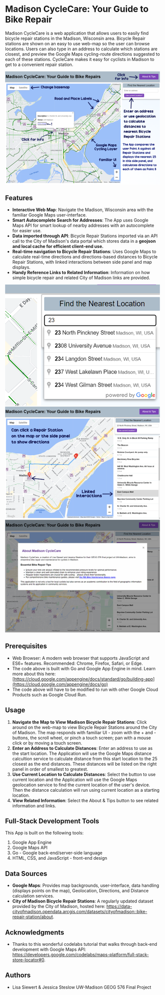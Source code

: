 # Madison CycleCare: Your Guide to Bike Repair 

Madison CycleCare is a web application that allows users to easily find bicycle repair stations in the Madison, Wisconsin area. Bicycle Repair stations are shown on an easy to use web-map so the user can browse locations. Users can also type in an address to calculate which stations are closest, and preview the Google Maps cycling-route directions suggested to each of these stations. CycleCare makes it easy for cyclists in Madison to get to a convenient repair station.

![Madison CycleCare App Screenshot](https://github.com/ecolville/madison-bikes/blob/main/screenshots/Interactions.png)

## Features

- **Interactive Web Map**: Navigate the Madison, Wisconsin area with the familiar Google Maps user-interface.
- **Smart Autocomplete Search for Addresses**: The App uses Google Maps API for smart lookup of nearby addresses with an autocomplete for easier use.
- **Data imported through API**: Bicycle Repair Stations imported via an API call to the City of Madison's data portal which stores data in a **geojson and local cache for efficient client-end use.**
- **Real-time navigation to Bicycle Repair Stations**: Uses Google Maps to calculate real-time directions and directions-based distances to Bicycle Repair Stations, with linked interactions between side panel and map displays.
- **Handy Reference Links to Related Information**: Information on how simple bicycle repair and related City of Madison links are provided.

![Madison CycleCare Autocomplete](https://github.com/ecolville/madison-bikes/blob/main/screenshots/Autocomplete.png)
![Madison CycleCare Linked Directions](https://github.com/ecolville/madison-bikes/blob/main/screenshots/LinkedDirections.png)
![Madison CycleCare About and Tips](https://github.com/ecolville/madison-bikes/blob/main/screenshots/AboutAndTips.png)

## Prerequisites

- Web Browser: A modern web browser that supports JavaScript and ES6+ features. Recommended: Chrome, Firefox, Safari, or Edge.
- The code above is built with Go and Google App Engine in mind. Learn more about this here: [https://cloud.google.com/appengine/docs/standard/go/building-app](https://cloud.google.com/appengine/docs/go)
- The code above will have to be modified to run with other Google Cloud Products such as Google Cloud Run.

## Usage 

1. **Navigate the Map to View Madison Bicycle Repair Stations**: Click around on the web-map to view Bicycle Repair Stations around the City of Madison. The map responds with familiar UI - zoom with the + and - buttons, the scroll wheel, or pinch a touch screen; pan with a mouse click or by moving a touch screen.
2. **Enter an Address to Calculate Distances**: Enter an address to use as the start location. The Application will use the Google Maps distance calcultion service to calculate distance from this start location to the 25 closest as the end distances. These distances will be listed on the right panel in order of smallest to greatest.
3. **Use Current Location to Calculate Distances**: Select the button to use current location and the Application will use the Google Maps geolocation service to find the current location of the user's device. Then the distance calculation will run using current location as a starting location.
4. **View Related Information**: Select the About & Tips button to see related information and links.

## Full-Stack Development Tools 

This App is built on the following tools:

1. Google App Engine
2. Google Maps API
3. Go - Google back-end/server-side language
4. HTML, CSS, and JavaScript - front-end design

## Data Sources 

- **Google Maps**: Provides map backgrounds, user-interface, data handling (displays points on the map), Geolocation, Directions, and Distance calculation services.
- **City of Madison Bicycle Repair Stations**: A regularly updated dataset provided by the City of Madison, hosted here: https://data-cityofmadison.opendata.arcgis.com/datasets/cityofmadison::bike-repair-station/about.

## Acknowledgments 

- Thanks to this wonderful codelabs tutorial that walks through back-end development with Google Maps API: https://developers.google.com/codelabs/maps-platform/full-stack-store-locator#0.

## Authors
- Lisa Siewert & Jessica Steslow UW-Madison GEOG 576 Final Project
